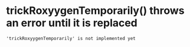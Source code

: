 # trickRoxyygenTemporarily() throws an error until it is replaced

    'trickRoxyygenTemporarily' is not implemented yet

